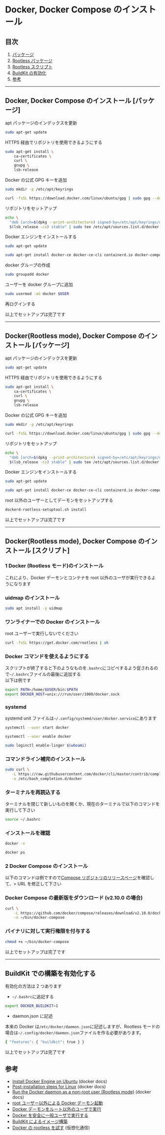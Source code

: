 # Docker, Docker Compose のインストール

## 目次

1. [パッケージ](#docker-docker-compose-のインストール-パッケージ)
2. [Rootless パッケージ](#dockerrootless-mode-docker-compose-のインストール-スクリプト)
3. [Rootless スクリプト](#dockerrootless-mode-docker-compose-のインストール-スクリプト)
4. [BuildKit の有効化](#buildkit-での構築を有効化する)
5. [参考](#参考)

---

## Docker, Docker Compose のインストール [パッケージ]

apt パッケージのインデックスを更新

```bash
sudo apt-get update
```

HTTPS 経由でリポジトリを使用できるようにする

```bash
sudo apt-get install \
    ca-certificates \
    curl \
    gnupg \
    lsb-release
```

Docker の公式 GPG キーを追加

```bash
sudo mkdir -p /etc/apt/keyrings
```

```bash
curl -fsSL https://download.docker.com/linux/ubuntu/gpg | sudo gpg --dearmor -o /etc/apt/keyrings/docker.gpg
```

リポジトリをセットアップ

```bash
echo \
  "deb [arch=$(dpkg --print-architecture) signed-by=/etc/apt/keyrings/docker.gpg] https://download.docker.com/linux/ubuntu \
  $(lsb_release -cs) stable" | sudo tee /etc/apt/sources.list.d/docker.list > /dev/null
```

Docker エンジンをインストールする

```bash
sudo apt-get update
```

```bash
sudo apt-get install docker-ce docker-ce-cli containerd.io docker-compose-plugin
```

docker グループの作成

```bash
sudo groupadd docker
```

ユーザーを docker グループに追加

```bash
sudo usermod -aG docker $USER
```

再ログインする

以上でセットアップは完了です

---

## Docker(Rootless mode), Docker Compose のインストール [パッケージ]

apt パッケージのインデックスを更新

```bash
sudo apt-get update
```

HTTPS 経由でリポジトリを使用できるようにする

```bash
sudo apt-get install \
    ca-certificates \
    curl \
    gnupg \
    lsb-release
```

Docker の公式 GPG キーを追加

```bash
sudo mkdir -p /etc/apt/keyrings
```

```bash
curl -fsSL https://download.docker.com/linux/ubuntu/gpg | sudo gpg --dearmor -o /etc/apt/keyrings/docker.gpg
```

リポジトリをセットアップ

```bash
echo \
  "deb [arch=$(dpkg --print-architecture) signed-by=/etc/apt/keyrings/docker.gpg] https://download.docker.com/linux/ubuntu \
  $(lsb_release -cs) stable" | sudo tee /etc/apt/sources.list.d/docker.list > /dev/null
```

Docker エンジンをインストールする

```bash
sudo apt-get update
```

```bash
sudo apt-get install docker-ce docker-ce-cli containerd.io docker-compose-plugin
```

root 以外のユーザーとしてデーモンをセットアップする

```bash
dockerd-rootless-setuptool.sh install
```

以上でセットアップは完了です

---

## Docker(Rootless mode), Docker Compose のインストール [スクリプト]

### 1 Docker (Rootless モード)のインストール

これにより、Docker デーモンとコンテナを root 以外のユーザが実行できるようになります

### uidmap のインストール

```bash
sudo apt install -y uidmap
```

### ワンライナーでの Docker のインストール

root ユーザーで実行しないでください

```bash
curl -fsSL https://get.docker.com/rootless | sh
```

### Docker コマンドを使えるようにする

スクリプトが終了すると下のようなものを`.bashrc`にコピペするよう促されるので`~/.bashrc`ファイルの最後に追加する  
 以下は例です

```bash
export PATH=/home/$USER/bin:$PATH
export DOCKER_HOST=unix:///run/user/1000/docker.sock
```

### systemd

systemd unit ファイルは`~/.config/systemd/user/docker.service`にあります

```bash
systemctl --user start docker
```

```bash
systemctl --user enable docker
```

```bash
sudo loginctl enable-linger $(whoami)
```

### コマンドライン補完のインストール

```bash
sudo curl \
   -L https://raw.githubusercontent.com/docker/cli/master/contrib/completion/bash/docker \
   -o /etc/bash_completion.d/docker
```

### ターミナルを再読込する

ターミナルを閉じて新しいものを開くか、現在のターミナルで以下のコマンドを実行して下さい

```bash
source ~/.bashrc
```

### インストールを確認

```bash
docker -v
```

```bash
docker ps
```

### 2 Docker Compose のインストール

以下のコマンドは例ですので[Compose リポジトリのリリースページ](https://github.com/docker/compose/releases)を確認して、> URL を修正して下さい

### Docker Compose の最新版をダウンロード (v2.10.0 の場合)

```bash
curl \
    -L https://github.com/docker/compose/releases/download/v2.10.0/docker-compose-`uname -s`-`uname -m` \
    -o ~/bin/docker-compose
```

### バイナリに対して実行権限を付与する

```bash
chmod +x ~/bin/docker-compose
```

以上でセットアップは完了です

---

## BuildKit での構築を有効化する

有効化の方法は 2 つあります

- `~/.bashrc`に追記する

```bash
export DOCKER_BUILDKIT=1
```

- daemon.json に記述

本来の Docker は`/etc/docker/daemon.json`に記述しますが、Rootless モードの場合は`~/.config/docker/daemon.json`ファイルを作る必要があります。

```bash
{ "features": { "buildkit": true } }
```

以上でセットアップは完了です

## 参考

- [Install Docker Engine on Ubuntu](https://docs.docker.com/engine/install/ubuntu/) (docker docs)
- [Post-installation steps for Linux](https://docs.docker.com/engine/install/linux-postinstall/) (docker docs)
- [Run the Docker daemon as a non-root user (Rootless mode)](https://docs.docker.com/engine/security/rootless/) (docker docs)
- [root ユーザー以外による Docker デーモン起動](https://matsuand.github.io/docs.docker.jp.onthefly/engine/security/rootless/)
- [Docker デーモンをルート以外のユーザで実行](https://docs.docker.jp/engine/security/rootless.html)
- [Docker を安全に一般ユーザで実行する](https://e-penguiner.com/rootless-docker-for-nonroot/)
- [BuildKit によるイメージ構築](https://matsuand.github.io/docs.docker.jp.onthefly/develop/develop-images/build_enhancements/)
- [Docker の rootless を試す](https://tech.virtualtech.jp/entry/2022/07/15/142433) (仮想化通信)
